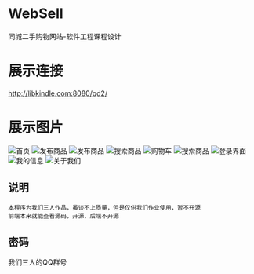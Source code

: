 # WebSell
同城二手购物网站-软件工程课程设计

# 展示连接 
http://libkindle.com:8080/qd2/

# 展示图片
![首页](doc/1.jpg)
![发布商品](doc/2.jpg)
![发布商品](doc/3.jpg)
![搜索商品](doc/4.jpg)
![购物车](doc/5.jpg)
![搜索商品](doc/6.jpg)
![登录界面](doc/7.jpg)
![我的信息](doc/8.jpg)
![关于我们](doc/9.jpg)

## 说明
```
本程序为我们三人作品，虽谈不上质量，但是仅供我们作业使用，暂不开源
前端本来就能查看源码，开源，后端不开源
```

## 密码
我们三人的QQ群号
<input type="hidden" value="NzI5OTI3OTc2Cg=="/>
